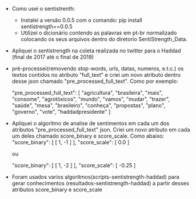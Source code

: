 * Como usei o sentistrenth:
	- Instalei a versão 0.0.5 com o comando:
		pip install sentistrength==0.0.5
	- Utilizei o dicionário contendo as palavras em pt-br normalizado colocando os seus arquivos dentro do diretorio SentiStrength_Data.

* Apliquei o sentistrength na coleta realizada no twitter para o Haddad (final de 2017 até o final de 2019)

* pré-processei(removendo stop-words, urls, datas, numeros, e.t.c.) os textos contidos no atributo "full_text" e criei um novo atributo dentro desse json chamado "pre_processed_full_text". Como por exemplo:
	
	"pre_processed_full_text": [
            "agricultura",
            "brasileira",
            "mais",
            "consome",
            "agrotóxicos",
            "mundo",
            "vamos",
            "mudar",
            "trazer",
            "saúde",
            "mesa",
            "brasileiro",
            "conheça",
            "propostas",
            "plano",
            "governo",
            "vote",
            "haddadpresidente"
        ]

* Apliquei o algoritmo de analise de sentimentos em cada um dos atributos "pre_processed_full_text" json. Criei um novo atributo em cada um deles chamado score_binary e score_scale. Como abaixo:
        "score_binary": [
            [
                1,
                -1
            ]
        ],
        "score_scale": [
            0.0
        ]

	ou

	"score_binary": [
            [
                1,
                -2
            ]
        ],
        "score_scale": [
            -0.25
        ]


* Foram usados varios algoritmos(scripts-sentistrength-haddad) para gerar conhecimentos (resultados-sentistrength-haddad) a partir desses atributos score_binary e score_scale
